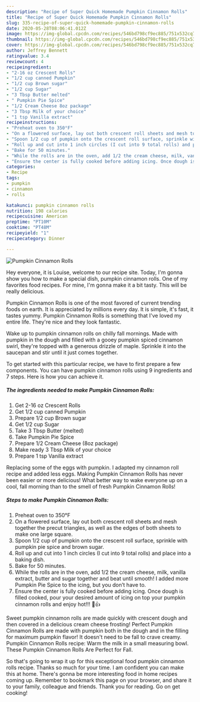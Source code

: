 ```yaml
---
description: "Recipe of Super Quick Homemade Pumpkin Cinnamon Rolls"
title: "Recipe of Super Quick Homemade Pumpkin Cinnamon Rolls"
slug: 335-recipe-of-super-quick-homemade-pumpkin-cinnamon-rolls
date: 2020-05-28T08:06:41.012Z
image: https://img-global.cpcdn.com/recipes/546bd798cf9ec885/751x532cq70/pumpkin-cinnamon-rolls-recipe-main-photo.jpg
thumbnail: https://img-global.cpcdn.com/recipes/546bd798cf9ec885/751x532cq70/pumpkin-cinnamon-rolls-recipe-main-photo.jpg
cover: https://img-global.cpcdn.com/recipes/546bd798cf9ec885/751x532cq70/pumpkin-cinnamon-rolls-recipe-main-photo.jpg
author: Jeffrey Bennett
ratingvalue: 3.4
reviewcount: 4
recipeingredient:
- "2-16 oz Crescent Rolls"
- "1/2 cup canned Pumpkin"
- "1/2 cup Brown sugar"
- "1/2 cup Sugar"
- "3 Tbsp Butter melted"
- " Pumpkin Pie Spice"
- "1/2 Cream Cheese 8oz package"
- "3 Tbsp Milk of your choice"
- "1 tsp Vanilla extract"
recipeinstructions:
- "Preheat oven to 350°F"
- "On a flowered surface, lay out both crescent roll sheets and mesh together the precut triangles, as well as the edges of both sheets to make one large square."
- "Spoon 1/2 cup of pumpkin onto the crescent roll surface, sprinkle with pumpkin pie spice and brown sugar."
- "Roll up and cut into 1 inch circles (I cut into 9 total rolls) and place into a baking dish."
- "Bake for 50 minutes."
- "While the rolls are in the oven, add 1/2 the cream cheese, milk, vanilla extract, butter and sugar together and beat until smooth! I added more Pumpkin Pie Spice to the icing, but you don’t have to."
- "Ensure the center is fully cooked before adding icing. Once dough is filled cooked, pour your desired amount of icing on top your pumpkin cinnamon rolls and enjoy hot!!! 🎃👍"
categories:
- Recipe
tags:
- pumpkin
- cinnamon
- rolls

katakunci: pumpkin cinnamon rolls 
nutrition: 198 calories
recipecuisine: American
preptime: "PT10M"
cooktime: "PT48M"
recipeyield: "1"
recipecategory: Dinner

---
```



![Pumpkin Cinnamon Rolls](https://img-global.cpcdn.com/recipes/546bd798cf9ec885/751x532cq70/pumpkin-cinnamon-rolls-recipe-main-photo.jpg)

Hey everyone, it is Louise, welcome to our recipe site. Today, I'm gonna show you how to make a special dish, pumpkin cinnamon rolls. One of my favorites food recipes. For mine, I'm gonna make it a bit tasty. This will be really delicious.

Pumpkin Cinnamon Rolls is one of the most favored of current trending foods on earth. It is appreciated by millions every day. It is simple, it's fast, it tastes yummy. Pumpkin Cinnamon Rolls is something that I've loved my entire life. They're nice and they look fantastic.

Wake up to pumpkin cinnamon rolls on chilly fall mornings. Made with pumpkin in the dough and filled with a gooey pumpkin spiced cinnamon swirl, they&#39;re topped with a generous drizzle of maple. Sprinkle it into the saucepan and stir until it just comes together.


To get started with this particular recipe, we have to first prepare a few components. You can have pumpkin cinnamon rolls using 9 ingredients and 7 steps. Here is how you can achieve it.

<!--inarticleads1-->

##### The ingredients needed to make Pumpkin Cinnamon Rolls:

1. Get 2-16 oz Crescent Rolls
1. Get 1/2 cup canned Pumpkin
1. Prepare 1/2 cup Brown sugar
1. Get 1/2 cup Sugar
1. Take 3 Tbsp Butter (melted)
1. Take  Pumpkin Pie Spice
1. Prepare 1/2 Cream Cheese (8oz package)
1. Make ready 3 Tbsp Milk of your choice
1. Prepare 1 tsp Vanilla extract


Replacing some of the eggs with pumpkin. I adapted my cinnamon roll recipe and added less eggs. Making Pumpkin Cinnamon Rolls has never been easier or more delicious! What better way to wake everyone up on a cool, fall morning than to the smell of fresh Pumpkin Cinnamon Rolls! 

<!--inarticleads2-->

##### Steps to make Pumpkin Cinnamon Rolls:

1. Preheat oven to 350°F
1. On a flowered surface, lay out both crescent roll sheets and mesh together the precut triangles, as well as the edges of both sheets to make one large square.
1. Spoon 1/2 cup of pumpkin onto the crescent roll surface, sprinkle with pumpkin pie spice and brown sugar.
1. Roll up and cut into 1 inch circles (I cut into 9 total rolls) and place into a baking dish.
1. Bake for 50 minutes.
1. While the rolls are in the oven, add 1/2 the cream cheese, milk, vanilla extract, butter and sugar together and beat until smooth! I added more Pumpkin Pie Spice to the icing, but you don’t have to.
1. Ensure the center is fully cooked before adding icing. Once dough is filled cooked, pour your desired amount of icing on top your pumpkin cinnamon rolls and enjoy hot!!! 🎃👍


Sweet pumpkin cinnamon rolls are made quickly with crescent dough and then covered in a delicious cream cheese frosting! Perfect Pumpkin Cinnamon Rolls are made with pumpkin both in the dough and in the filling for maximum pumpkin flavor! It doesn&#39;t need to be fall to crave creamy. Pumpkin Cinnamon Rolls recipe: Warm the milk in a small measuring bowl. These Pumpkin Cinnamon Rolls Are Perfect for Fall. 

So that's going to wrap it up for this exceptional food pumpkin cinnamon rolls recipe. Thanks so much for your time. I am confident you can make this at home. There's gonna be more interesting food in home recipes coming up. Remember to bookmark this page on your browser, and share it to your family, colleague and friends. Thank you for reading. Go on get cooking!
